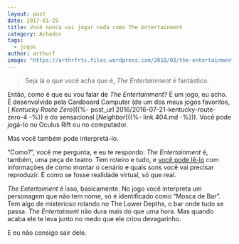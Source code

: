 ```yaml
---
layout: post
date: 2017-01-25
title: Você nunca vai jogar nada como The Entertainment
category: Achados
tags:
  - jogos
author: arthurf
image: "https://arthrfrts.files.wordpress.com/2018/03/the-entertainment.jpg"
---
```


> Seja lá o que você acha que é, _The Entertainment_ é fantástico.

Então, como é que eu vou falar de _The Entertainment_? É um jogo, eu acho. É desenvolvido pela Cardboard Computer (de um dos meus jogos favoritos,[ _Kentucky Route Zero_]({%- post_url 2016/2016-07-21-kentucky-route-zero-4 -%}) e do sensacional [_Neighbor_]({%- link 404.md -%})). Você pode jogá-lo no Oculus Rift ou no computador.

Mas você também pode interpretá-lo.

“Como?”, você me pergunta, e eu te respondo: _The Entertainment_ é, também, uma peça de teatro. Tem roteiro e tudo, e [você pode lê-lo](http://www.lulu.com/shop/lem-doolittle/the-entertainment/paperback/product-21312732.html) com informações de como montar o cenário e quais sons você vai precisar reproduzir. É como se fosse realidade virtual, só que real.

_The Entertaiment_ é isso, basicamente. No jogo você interpreta um personagem que não tem nome, só é identificado como “Mosca de Bar”. Tem algo de misterioso rolando no The Lower Depths, o bar onde tudo se passa. _The Entertaiment_ não dura mais do que uma hora. Mas quando acaba ele te leva junto no medo que ele criou devagarinho.

E eu não consigo sair dele.
